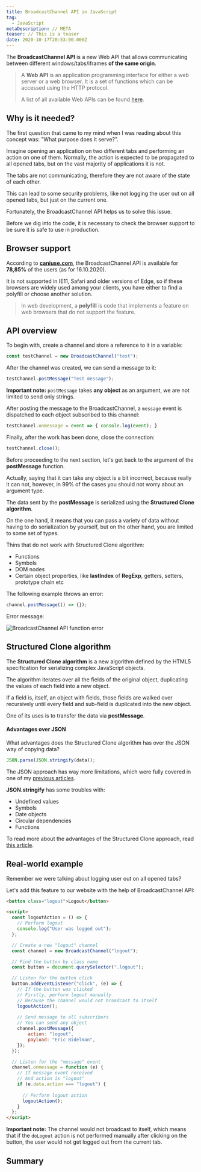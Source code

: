 ```yaml
---
title: BroadcastChannel API in JavaScript
tag:
  - JavaScript
metaDescription: // META
teaser: // This is a teaser
date: 2020-10-17T20:53:00.000Z
---
```

The **BroadcastChannel API** is a new Web API that allows communicating between different windows/tabs/iframes **of the same origin**.

> A **Web API** is an application programming interface for either a web server or a web browser. It is a set of functions which can be accessed using the HTTP protocol.
>
> A list of all available Web APIs can be found [here](https://developer.mozilla.org/en-US/docs/Web/API).

## Why is it needed?

The first question that came to my mind when I was reading about this concept was: "What purpose does it serve?".

Imagine opening an application on two different tabs and performing an action on one of them. Normally, the action is expected to be propagated to all opened tabs, but on the vast majority of applications it is not.

The tabs are not communicating, therefore they are not aware of the state of each other.

This can lead to some security problems, like not logging the user out on all opened tabs, but just on the current one.

Fortunately, the BroadcastChannel API helps us to solve this issue.

Before we dig into the code, it is necessary to check the browser support to be sure it is safe to use in production.

## Browser support

According to **[caniuse.com](https://caniuse.com/broadcastchannel)**, the BroadcastChannel API is available for **78,85%** of the users (as for 16.10.2020).

It is not supported in IE11, Safari and older versions of Edge, so if these browsers are widely used among your clients, you have either to find a polyfill or choose another solution.

> In web development, a **polyfill** is code that implements a feature on web browsers that do not support the feature.

## API overview

To begin with, create a channel and store a reference to it in a variable:

```javascript
const testChannel = new BroadcastChannel("test");

```

After the channel was created, we can send a message to it:

```javascript
testChannel.postMessage("Test message");
```

**Important note:** `postMessage` takes **any object** as an argument, we are not limited to send only strings.

After posting the message to the BroadcastChannel, a `message` event is dispatched to each object subscribed to this channel:

```javascript
testChannel.onmessage = event => { console.log(event); }

```

Finally, after the work has been done, close the connection:

```javascript
testChannel.close();
```

Before proceeding to the next section, let's get back to the argument of the **postMessage** function.

Actually, saying that it can take any object is a bit incorrect, because really it can not, however, in 99% of the cases you should not worry about an argument type.

The data sent by the **postMessage** is serialized using the **Structured Clone algorithm**.

On the one hand, it means that you can pass a variety of data without having to do serialization by yourself, but on the other hand, you are limited to some set of types.

Thins that do not work with Structured Clone algorithm:

* Functions
* Symbols
* DOM nodes
* Certain object properties, like **lastIndex** of **RegExp**, getters, setters, prototype chain etc

The following example throws an error:

```javascript
channel.postMessage(() => {});
```

Error message:

![BroadcastChannel API function error](/img/screenshot-2020-10-16-at-18.48.30.png "BroadcastChannel API function error")

## Structured Clone algorithm

The **Structured Clone algorithm** is a new algorithm defined by the HTML5 specification for serializing complex JavaScript objects.

The algorithm iterates over all the fields of the original object, duplicating the values of each field into a new object.

If a field is, itself, an object with fields, those fields are walked over recursively until every field and sub-field is duplicated into the new object.

One of its uses is to transfer the data via **postMessage**.

#### Advantages over JSON

What advantages does the Structured Clone algorithm has over the JSON way of copying data?

```javascript
JSON.parse(JSON.stringify(data));
```

The JSON approach has way more limitations, which were fully covered in one of my [previous articles](/2020-05-25-how-to-clone-an-object-in-javascript/#JSON-object). 

**JSON.stringify** has some troubles with:

* Undefined values
* Symbols
* Date objects
* Circular dependencies
* Functions

To read more about the advantages of the Structured Clone approach, read [this article](http://man.hubwiz.com/docset/JavaScript.docset/Contents/Resources/Documents/developer.mozilla.org/en-US/docs/Web/API/Web_Workers_API/Structured_clone_algorithm.html).

## Real-world example

Remember we were talking about logging user out on all opened tabs?

Let's add this feature to our website with the help of BroadcastChannel API:

```html
<button class="logout">Logout</button>

<script>  
  const logoutAction = () => {
    // Perform logout
    console.log("User was logged out");
  };

  // Create a new "logout" channel
  const channel = new BroadcastChannel("logout");

  // Find the button by class name
  const button = document.querySelector(".logout");

  // Listen for the button click
  button.addEventListener("click", (e) => {
    // If the button was clicked
    // Firstly, perform logout manually
    // Because the channel would not broadcast to itself
    logoutAction();
    
    // Send message to all subscribers
    // You can send any object
    channel.postMessage({
        action: "logout",
        payload: "Eric Bidelman",
    });
  });

  // Listen for the "message" event
  channel.onmessage = function (e) {
    // If message event received
    // And action is "logout"
    if (e.data.action === "logout") {
      
      // Perform logout action
      logoutAction();
    }
  };
</script>
```

**Important note:** The channel would not broadcast to itself, which means that if the `doLogout` action is not performed manually after clicking on the button, the user would not get logged out from the current tab.

## Summary